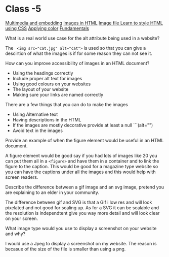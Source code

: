 # Class -5 

[Multimedia and embedding](https://developer.mozilla.org/en-US/docs/Learn/HTML/Multimedia_and_embedding)
[Images in HTML](https://developer.mozilla.org/en-US/docs/Web/Media/Formats/Image_types)
[Image file ](https://developer.mozilla.org/en-US/docs/Web/Media/Formats/Image_types)
[Learn to style HTML using CSS](https://developer.mozilla.org/en-US/docs/Learn/CSS)
[Applying color](https://developer.mozilla.org/en-US/docs/Web/CSS/CSS_Colors/Applying_color)
[Fundamentals](https://developer.mozilla.org/en-US/docs/Learn/CSS/Styling_text/Fundamentals)



What is a real world use case for the alt attribute being used in a website?

  The ``` <img src="cat.jpg" alt="cat">``` is used so that you can give a descirtion of what the images is if for some reason they can not see it. 



How can you improve accessibility of images in an HTML document?

- Using the headings correctly 
- Include proper alt text for images 
- Using good colours on your websites
- The layout of your website
- Making sure your links are named correctly 


There are a few things that you can do to make the images 

- Using Alternative text 
- Having descriptions in the HTML 
- If the images are mostly decorative provide at least a null ```(alt="")
- Avoid text in the images 

Provide an example of when the figure element would be useful in an HTML document.

A figure element would be good say if you had lots of images like 20 you can put them all in a ```<figure>``` and have them in a container and to link the figure to the caption. This would be good for a magazine type website so you can have the captions under all the images and this would help with screen readers.


Describe the difference between a gif image and an svg image, pretend you are explaining to an elder in your community.

The difference between gif and SVG is that a Gif i low res and will look pixelated and not good for scaling up. As for a SVG it can be scalable and the resolution is independtent give you way more detail and will look clear on your screen. 


What image type would you use to display a screenshot on your website and why?

I would use a Jpeg to display a screenshot on my website. The reason is becasue of the size of the file is smaller than using a png. 


